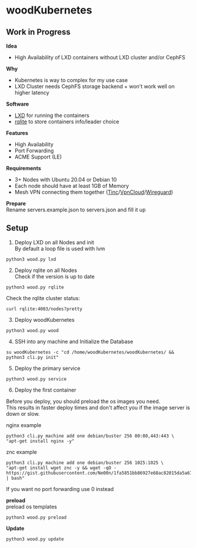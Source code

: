 # woodKubernetes

## Work in Progress

**Idea**<br />
- High Availability of LXD containers without LXD cluster and/or CephFS

**Why**
- Kubernetes is way to complex for my use case
- LXD Cluster needs CephFS storage backend + won't work well on higher latency

**Software**<br />
- [LXD](https://github.com/lxc/lxd) for running the containers
- [rqlite](https://github.com/rqlite/rqlite) to store containers info/leader choice

**Features**<br />
- High Availability
- Port Forwarding
- ACME Support (LE)

**Requirements**
- 3+ Nodes with Ubuntu 20.04 or Debian 10
- Each node should have at least 1GB of Memory
- Mesh VPN connecting them together ([Tinc](https://www.tinc-vpn.org/)/[VpnCloud](https://github.com/dswd/vpncloud)/[Wireguard](https://www.wireguard.com/))

**Prepare**<br />
Rename servers.example.json to servers.json and fill it up<br />

## Setup<br />
1. Deploy LXD on all Nodes and init<br />
By default a loop file is used with lvm
```
python3 wood.py lxd
```
2. Deploy rqlite on all Nodes<br />
Check if the version is up to date
```
python3 wood.py rqlite
```
Check the rqlite cluster status:
```
curl rqlite:4003/nodes?pretty
```
3. Deploy woodKubernetes
```
python3 wood.py wood
```
4. SSH into any machine and Initialize the Database
```
su woodKubernetes -c "cd /home/woodKubernetes/woodKubernetes/ && python3 cli.py init"
```
5. Deploy the primary service
```
python3 wood.py service
```
6. Deploy the first container<br />

Before you deploy, you should preload the os images you need.<br />
This results in faster deploy times and don't affect you if the image server is down or slow.<br />

nginx example
```
python3 cli.py machine add one debian/buster 256 80:80,443:443 \
"apt-get install nginx -y"
```
znc example
```
python3 cli.py machine add one debian/buster 256 1025:1025 \
"apt-get install wget znc -y && wget -qO - https://gist.githubusercontent.com/Ne00n/1fa5851bb86927e68ac82015da5a6744/raw/3232ac5c2350fdf5e2e17996752d68aa9142fa7f/znc%2520test%2520deploy | bash"
```
If you want no port forwarding use 0 instead

**preload**<br />
preload os templates
```
python3 wood.py preload
```

**Update**
```
python3 wood.py update
```
